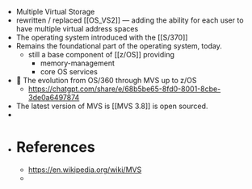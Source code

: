 - Multiple Virtual Storage
- rewritten / replaced [[OS_VS2]] — adding the ability for each user to have multiple virtual address spaces
- The operating system introduced with the [[S/370]]
- Remains the foundational part of the operating system, today.
	- still a base component of [[z/OS]] providing
		- memory-management
		- core OS services
- 🤖 The evolution from OS/360 through MVS up to z/OS
	- https://chatgpt.com/share/e/68b5be65-8fd0-8001-8cbe-3de0a6497874
- The latest version of MVS is [[MVS 3.8]] is open sourced.
-
- # References
	- https://en.wikipedia.org/wiki/MVS
	-
